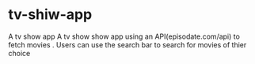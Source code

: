 # tv-shiw-app
A tv show app
A tv show show app using an API(episodate.com/api) to fetch movies . Users can use the search bar to search for movies of thier choice
